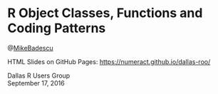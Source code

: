# R Object Classes, Functions and Coding Patterns

@[MikeBadescu](https://twitter.com/MikeBadescu)

HTML Slides on GitHub Pages: <https://numeract.github.io/dallas-roo/>

Dallas R Users Group  
September 17, 2016
